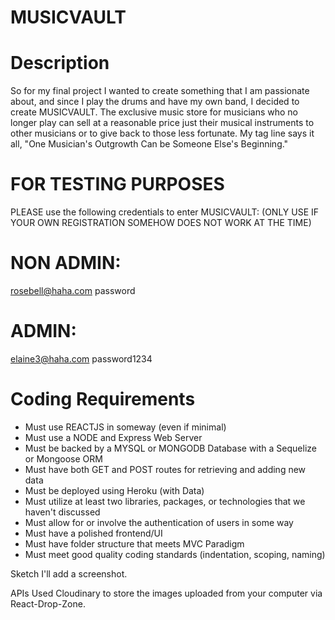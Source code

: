 # MUSICVAULT

# Description
So for my final project I wanted to create something that I am passionate about, and since I play the drums and have my own band, I decided to create MUSICVAULT. The exclusive music store for musicians who no longer play can sell at a reasonable price just their musical instruments to other musicians or to give back to those less fortunate. My tag line says it all, "One Musician's Outgrowth Can be Someone Else's Beginning." 

# FOR TESTING PURPOSES
PLEASE use the following credentials to enter MUSICVAULT:
(ONLY USE IF YOUR OWN REGISTRATION SOMEHOW DOES NOT WORK AT THE TIME)
# NON ADMIN:
rosebell@haha.com
password

# ADMIN:
elaine3@haha.com
password1234

# Coding Requirements
  - Must use REACTJS in someway (even if minimal)
  - Must use a NODE and Express Web Server
  - Must be backed by a MYSQL or MONGODB Database with a Sequelize or Mongoose ORM
  - Must have both GET and POST routes for retrieving and adding new data
  - Must be deployed using Heroku (with Data)
  - Must utilize at least two libraries, packages, or technologies that we haven't discussed
  - Must allow for or involve the authentication of users in some way
  - Must have a polished frontend/UI
  - Must have folder structure that meets MVC Paradigm
  - Must meet good quality coding standards (indentation, scoping, naming)


Sketch
I'll add a screenshot.

APIs Used
Cloudinary to store the images uploaded from your computer via React-Drop-Zone. 


